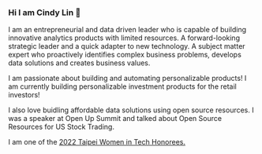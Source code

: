 ### Hi I am Cindy Lin 👋

I am an entrepreneurial and data driven leader who is capable of building innovative analytics products with limited resources. A forward-looking strategic leader and a quick adapter to new technology. A subject matter expert who proactively identifies complex business problems, develops data solutions and creates business values. 

I am passionate about building and automating personalizable products! I am currently building personalizable investment products for the retail investors!

I also love buidling affordable data solutions using open source resources.  I was a speaker at Open Up Summit and talked about Open Source Resources for US Stock Trading.

I am one of the <a href="https://medium.com/@taipeiwit/2022-taipei-women-in-tech-honorees-3fe84241e71b">2022 Taipei Women in Tech Honorees.</a>  

<!--
**lcindy/lcindy** is a ✨ _special_ ✨ repository because its `README.md` (this file) appears on your GitHub profile.

Here are some ideas to get you started:

- 🔭 I’m currently working on ...
- 🌱 I’m currently learning ...
- 👯 I’m looking to collaborate on ...
- 🤔 I’m looking for help with ...
- 💬 Ask me about ...
- 📫 How to reach me: ...
- 😄 Pronouns: ...
- ⚡ Fun fact: ...
-->
